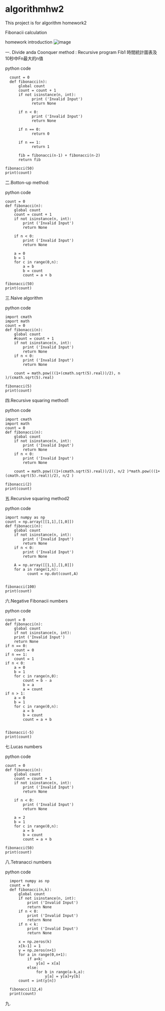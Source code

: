 # algorithmhw2

This project is for algorithm homework2

Fibonacii calculation

homework introduction
![image](https://github.com/howard31622/algorithmhw2/blob/master/algorithmproblem.jpg)

一. Divide anda Coonquer method :
  Recursive program Fib1 時間統計圖表及10秒中Fn最大的n值

  python code
  
      count = 0
      def fibonacci(n):
          global count
          count = count + 1
          if not isinstance(n, int):
                print ('Invalid Input')
                return None

          if n < 0:
                print ('Invalid Input')
                return None

          if n == 0:
                return 0

          if n == 1:
                return 1

          fib = fibonacci(n-1) + fibonacci(n-2)
          return fib

    fibonacci(50)
    print(count)



二.Botton-up method:

  python code
    
    count = 0
    def fibonacci(n):
        global count
        count = count + 1
        if not isinstance(n, int):
            print ('Invalid Input')
            return None

        if n < 0:
            print ('Invalid Input')
            return None

        a = 0 
        b = 1 
        for c in range(0,n):
            a = b
            b = count
            count = a + b
            
    fibonacci(50)
    print(count)
    
三.Naive algorithm
  
  python code 
  
    import cmath
    import math
    count = 0
    def fibonacci(n):
        global count
        #count = count + 1
        if not isinstance(n, int):
            print ('Invalid Input')
            return None
        if n < 0:
            print ('Invalid Input')
            return None

        count = math.pow(((1+(cmath.sqrt(5).real))/2), n )/(cmath.sqrt(5).real)

    fibonacci(5)
    print(count)
    
四.Recursive squaring method1
  
  python code 
  
    import cmath
    import math
    count = 0
    def fibonacci(n):
        global count
        if not isinstance(n, int):
            print ('Invalid Input')
            return None
        if n < 0:
            print ('Invalid Input')
            return None

        count = math.pow(((1+(cmath.sqrt(5).real))/2), n/2 )*math.pow(((1+(cmath.sqrt(5).real))/2), n/2 )

    fibonacci(2)
    print(count)
  
五.Recursive squaring method2

  python code
  
    import numpy as np
    count = np.array([[1,1],[1,0]])
    def fibonacci(n):
        global count
        if not isinstance(n, int):
            print ('Invalid Input')
            return None
        if n < 0:
            print ('Invalid Input')
            return None

        A = np.array([[1,1],[1,0]])
        for a in range(1,n):
   		      count = np.dot(count,A)


    fibonacci(100)
    print(count)
    
六.Negative Fibonacii numbers 

  python code 

    count = 0
    def fibonacci(n):
        global count
        if not isinstance(n, int):
        print ('Invalid Input')
        return None
    if n == 0:
        count = 0
    if n == 1:
        count = 1
    if n < 0:
        a = 0
        b = 1
        for c in range(n,0):
            count = b - a
            b = a
            a = count
    if n > 1:    
        a = 0
        b = 1
        for c in range(0,n):
            a = b
            b = count
            count = a + b
        

    fibonacci(-5)
    print(count)
    
七.Lucas numbers

  python code

    count = 0
    def fibonacci(n):
        global count
        count = count + 1
        if not isinstance(n, int):
            print ('Invalid Input')
            return None

        if n < 0:
            print ('Invalid Input')
            return None

        a = 2 
        b = 1 
        for c in range(0,n):
            a = b
            b = count
            count = a + b
            
    fibonacci(50)
    print(count)

八.Tetranacci numbers

   python code
   
      import numpy as np
      count = 0
      def fibonacci(n,k):
          global count
          if not isinstance(n, int):
              print ('Invalid Input')
              return None
          if n < 0:
              print ('Invalid Input')
              return None
          if n < k:
              print ('Invalid Input')
              return None

          x = np.zeros(k)   
          x[k-1] = 1
          y = np.zeros(n+1)
          for a in range(0,n+1):
              if a<k:
                  y[a] = x[a]
              else:
                  for b in range(a-k,a):
                      y[a] = y[a]+y[b]
          count = int(y[n])
    
      fibonacci(12,4)
      print(count)
九.

